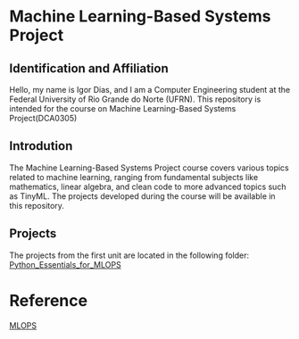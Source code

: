 # Machine Learning-Based Systems Project

## Identification and Affiliation
Hello, my name is Igor Dias, and I am a Computer Engineering student at the Federal University of Rio Grande do Norte (UFRN). This repository is intended for the course on Machine Learning-Based Systems Project(DCA0305)

## Introdution

The Machine Learning-Based Systems Project course covers various topics related to machine learning, ranging from fundamental subjects like mathematics, linear algebra, and clean code to more advanced topics such as TinyML.
The projects developed during the course will be available in this repository.

## Projects
The projects from the first unit are located in the following folder: [Python_Essentials_for_MLOPS](https://github.com/IgorDiasV/mlops2023/tree/main/Python_Essentials_for_MLOPS)


# Reference
[MLOPS](https://github.com/ivanovitchm/mlops)
